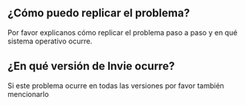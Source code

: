 ## ¿Cómo puedo replicar el problema?
Por favor explicanos cómo replicar el problema paso a paso y en qué sistema operativo ocurre.
## ¿En qué versión de Invie ocurre?
Si este problema ocurre en todas las versiones por favor también mencionarlo
